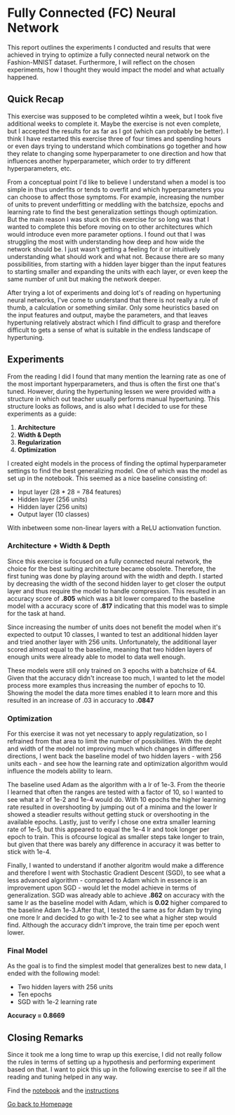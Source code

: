 # Fully Connected (FC) Neural Network
This report outlines the experiments I conducted and results that were achieved in trying to optimize a fully connected neural network on the Fashion-MNIST dataset. Furthermore, I will reflect on the chosen experiments, how I thought they would impact the model and what actually happened.

## Quick Recap
This exercise was supposed to be completed wihtin a week, but I took five additional weeks to complete it. Maybe the exercise is not even complete, but I accepted the results for as far as I got (which can probably be better). I think I have restarted this exercise three of four times and spending hours or even days trying to understand which combinations go together and how they relate to changing some hyperparameter to one direction and how that influences another hyperparameter, which order to try different hyperparameters, etc.

From a conceptual point I'd like to believe I understand when a model is too simple in thus underfits or tends to overfit and which hyperparameters you can choose to affect those symptoms. For example, increasing the number of units to prevent underfitting or meddling with the batchsize, epochs and learning rate to find the best generalization settings though optimization. 
But the main reason I was stuck on this exercise for so long was that I wanted to complete this before moving on to other architectures which would introduce even more parameter options. I found out that I was struggling the most with understanding how deep and how wide the network should be. I just wasn't getting a feeling for it or intuitively understanding what should work and what not. Because there are so many possibilities, from starting with a hidden layer bigger than the input features to starting smaller and expanding the units with each layer, or even keep the same number of unit but making the network deeper. 

After trying a lot of experiments and doing lot's of reading on hypertuning neural networks, I've come to understand that there is not really a rule of thumb, a calculation or something similar. Only some heuristics based on the input features and output, maybe the parameters, and that leaves hypertuning relatively abstract which I find difficult to grasp and therefore difficult to gets a sense of what is suitable in the endless landscape of hypertuning.

## Experiments
From the reading I did I found that many mention the learning rate as one of the most important hyperparameters, and thus is often the first one that's tuned. However, during the hypertuning lessen we were provided with a structure in which out teacher usually performs manual hypertuning. This structure looks as follows, and is also what I decided to use for these experiments as a guide:

1. **Architecture**
2. **Width & Depth**
3. **Regularization**
4. **Optimization**

I created eight models in the process of finding the optimal hyperparameter settings to find the best generalizing model. One of which was the model as set up in the notebook. This seemed as a nice baseline consisting of:

- Input layer (28 * 28 = 784 features)
- Hidden layer (256 units)
- Hidden layer (256 units)
- Output layer (10 classes)

With inbetween some non-linear layers with a ReLU actionvation function.

### Architecture + Width & Depth
Since this exercise is focused on a fully connected neural network, the choice for the best suiting architecture became obsolete. Therefore, the first tuning was done by playing around with the width and depth. I started by decreasing the width of the second hidden layer to get closer the output layer and thus require the model to handle compression. This resulted in an accuracy score of **.805** which was a bit lower compared to the baseline model with a accuracy score of **.817** indicating that this model was to simple for the task at hand.

Since increasing the number of units does not benefit the model when it's expected to output 10 classes, I wanted to test an additional hidden layer and tried another layer with 256 units. Unfortunately, the additional layer scored almost equal to the baseline, meaning that two hidden layers of enough units were already able to model to data well enough. 

These models were still only trained on 3 epochs with a batchsize of 64. Given that the accuracy didn't increase too much, I wanted to let the model process more examples thus increasing the number of epochs to 10. Showing the model the data more times enabled it to learn more and this resulted in an increase of .03 in accuracy to **.0847**

### Optimization
For this exercise it was not yet necessary to apply regulatization, so I refrained from that area to limit the number of possibilities. With the depht and width of the model not improving much which changes in different directions, I went back the baseline model of two hidden layers - with 256 units each - and see how the learning rate and optimization algorithm would influence the models ability to learn.

The baseline used Adam as the algorithm with a lr of 1e-3. From the theorie I learned that often the ranges are tested with a factor of 10, so I wanted to see what a lr of 1e-2 and 1e-4 would do. With 10 epochs the higher learning rate resulted in overshooting by jumping out of a minima and the lower lr showed a steadier results without getting stuck or overshooting in the available epochs.
Lastly, just to verify I chose one extra smaller learning rate of 1e-5, but this appeared to equal the 1e-4 lr and took longer per epoch to train. This is ofcourse logical as smaller steps take longer to train, but given that there was barely any difference in accuracy it was better to stick with 1e-4.

Finally, I wanted to understand if another algoritm would make a difference and therefore I went with Stochastic Gradient Descent (SGD), to see what a less advanced algorithm - compared to Adam which in essence is an improvement upon SGD - would let the model achieve in terms of generalization. SGD was already able to achieve **.862** on accuracy with the same lr as the baseline model with Adam, which is **0.02** higher compared to the baseline Adam 1e-3.After that, I tested the same as for Adam by trying one more lr and decided to go with 1e-2 to see what a higher step would find.
Although the accuracy didn't improve, the train time per epoch went lower.

### Final Model
As the goal is to find the simplest model that generalizes best to new data, I ended with the following model:

- Two hidden layers with 256 units
- Ten epochs
- SGD with 1e-2 learning rate

**Accuracy = 0.8669**

## Closing Remarks
Since it took me a long time to wrap up this exercise, I did not really follow the rules in terms of setting up a hypothesis and performing experiment based on that. I want to pick this up in the following exercise to see if all the reading and tuning helped in any way.

Find the [notebook](./notebook.ipynb) and the [instructions](./instructions.md)

[Go back to Homepage](../README.md)
